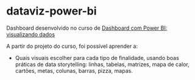# dataviz-power-bi
Dashboard desenvolvido no curso de [Dashboard com Power BI: visualizando dados](https://cursos.alura.com.br/course/power-bi-visualizando-dados)


A partir do projeto do curso, foi possível aprender a:

- Quais visuais escolher para cada tipo de finalidade, usando boas práticas de data storytelling: linhas, tabelas, matrizes, mapa de calor, cartões, metas, colunas, barras, pizza, mapas.
